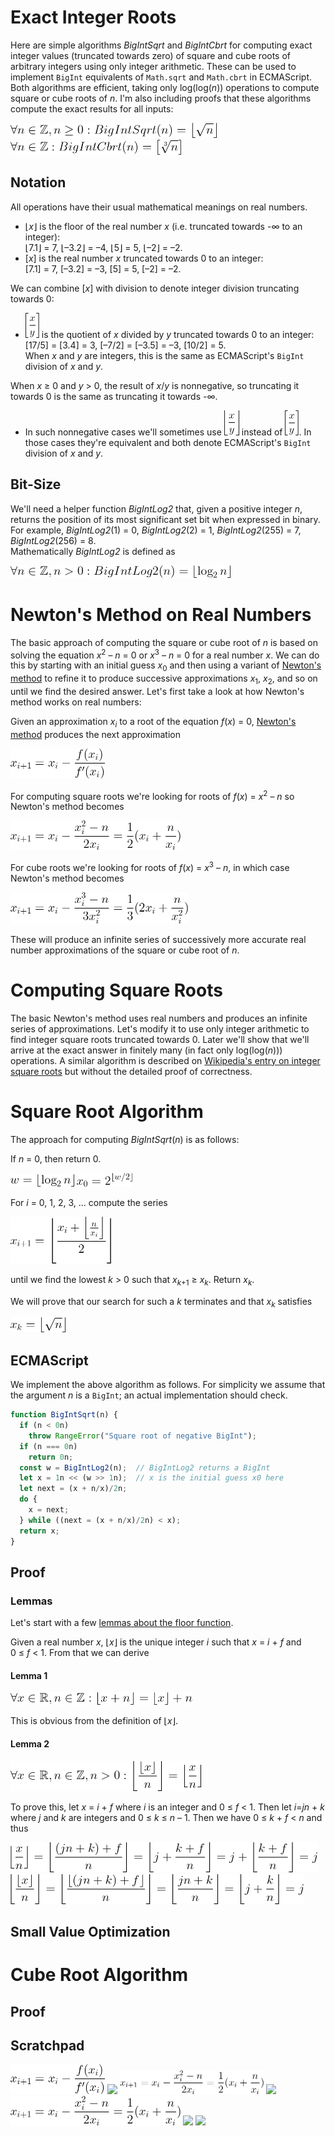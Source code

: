# Exact Integer Roots

Here are simple algorithms *BigIntSqrt* and *BigIntCbrt* for computing exact integer values (truncated towards zero) of square and cube roots of arbitrary integers using only integer arithmetic.  These can be used to implement `BigInt` equivalents of `Math.sqrt` and `Math.cbrt` in ECMAScript.
Both algorithms are efficient, taking only log(log(*n*)) operations to compute square or cube roots of *n*.
I'm also including proofs that these algorithms compute the exact results for all inputs:

<img src="formulas/BigIntSqrt-def.png" width=330 height=24>
<img src="formulas/BigIntCbrt-def.png" width=273 height=24>

## Notation

All operations have their usual mathematical meanings on real numbers.

* ⌊*x*⌋ is the floor of the real number *x* (i.e. truncated towards -∞ to an integer):<br>
⌊7.1⌋ = 7, ⌊–3.2⌋ = –4, ⌊5⌋ = 5, ⌊–2⌋ = –2.
* [*x*] is the real number *x* truncated towards 0 to an integer:<br>
[7.1] = 7, [–3.2] = –3, [5] = 5, [–2] = –2.

We can combine [*x*] with division to denote integer division truncating towards 0:

* <img src="formulas/quotient.png" width=22 height=40> is the quotient of *x* divided by *y* truncated towards 0 to an integer:<br>
[17/5] = [3.4] = 3, [–7/2] = [–3.5] = –3, [10/2] = 5.<br>
When *x* and *y* are integers, this is the same as ECMAScript's `BigInt` division of *x* and *y*.

When *x* ≥ 0 and *y* > 0, the result of *x*/*y* is nonnegative, so truncating it towards 0 is the same as truncating it towards -∞.

* In such nonnegative cases we'll sometimes use <img src="formulas/quotient-floor.png" width=24 height=40> instead of <img src="formulas/quotient.png" width=22 height=40>. In those cases they're equivalent and both denote ECMAScript's `BigInt` division of *x* and *y*.

## Bit-Size

We'll need a helper function *BigIntLog2* that, given a positive integer *n*, returns the position of its most significant set bit when expressed in binary. For example, *BigIntLog2*(1) = 0, *BigIntLog2*(2) = 1, *BigIntLog2*(255) = 7, *BigIntLog2*(256) = 8.<br>
Mathematically *BigIntLog2* is defined as

<img src="formulas/BigIntLog2-def.png" width=352 height=20>

# Newton's Method on Real Numbers

The basic approach of computing the square or cube root of *n* is based on solving the equation *x*<sup>2</sup> – *n* = 0 or *x*<sup>3</sup> – *n* = 0 for a real number *x*. We can do this by starting with an initial guess *x*<sub>0</sub> and then using a variant of [Newton's method](https://en.wikipedia.org/wiki/Newton%27s_method) to refine it to produce successive approximations *x*<sub>1</sub>, *x*<sub>2</sub>, and so on until we find the desired answer. Let's first take a look at how Newton's method works on real numbers:

Given an approximation *x*<sub>*i*</sub> to a root of the equation *f*(*x*) = 0, [Newton's method](https://en.wikipedia.org/wiki/Newton%27s_method) produces the next approximation

<img src="formulas/newtons-method.png" width=151 height=48>

For computing square roots we're looking for roots of *f*(*x*) = *x*<sup>2</sup> – *n* so Newton's method becomes

<img src="formulas/newtons-method-2a.png" width=272 height=47>

For cube roots we're looking for roots of *f*(*x*) = *x*<sup>3</sup> – *n*, in which case Newton's method becomes

<img src="formulas/newtons-method-3.png" width=284 height=50>

These will produce an infinite series of successively more accurate real number approximations of the square or cube root of *n*.

# Computing Square Roots

The basic Newton's method uses real numbers and produces an infinite series of approximations. Let's modify it to use only integer arithmetic to find integer square roots truncated towards 0. Later we'll show that we'll arrive at the exact answer in finitely many (in fact only log(log(*n*))) operations. A similar algorithm is described on [Wikipedia's entry on integer square roots](https://en.wikipedia.org/wiki/Integer_square_root) but without the detailed proof of correctness.

# Square Root Algorithm

The approach for computing *BigIntSqrt*(*n*) is as follows:

If *n* = 0, then return 0.

<img src="formulas/n-width.png" width=102 height=20>
<img src="formulas/initial-guess-2.png" width=89 height=22>

For *i* = 0, 1, 2, 3, … compute the series

<img src="formulas/int-newtons-method-2.png" width=161 height=75>

until we find the lowest *k* > 0 such that *x*<sub>*k*+1</sub> ≥ *x*<sub>*k*</sub>. Return *x*<sub>*k*</sub>.

We will prove that our search for such a *k* terminates and that *x*<sub>*k*</sub> satisfies

<img src="formulas/x-k-2.png" width=88 height=24>

## ECMAScript

We implement the above algorithm as follows. For simplicity we assume that the argument *n* is a `BigInt`; an actual implementation should check.

```js
function BigIntSqrt(n) {
  if (n < 0n)
    throw RangeError("Square root of negative BigInt");
  if (n === 0n)
    return 0n;
  const w = BigIntLog2(n);  // BigIntLog2 returns a BigInt
  let x = 1n << (w >> 1n);  // x is the initial guess x0 here
  let next = (x + n/x)/2n;
  do {
    x = next;
  } while ((next = (x + n/x)/2n) < x);
  return x;
}
```

## Proof

### Lemmas

Let's start with a few [lemmas about the floor function](https://en.wikipedia.org/wiki/Floor_and_ceiling_functions#Equivalences).

Given a real number *x*, ⌊*x*⌋ is the unique integer *i* such that *x* = *i* + *f* and 0 ≤ *f* < 1. From that we can derive

#### Lemma 1
<img src="formulas/floor-int-addition.png" width=291 height=20>

This is obvious from the definition of ⌊*x*⌋.

#### Lemma 2
<img src="formulas/floor-int-division.png" width=305 height=48>

To prove this, let *x* = *i* + *f* where *i* is an integer and 0 ≤ *f* < 1. Then let *i*=*jn* + *k* where *j* and *k* are integers and 0 ≤ *k* ≤ *n* – 1. Then we have 0 ≤ *k* + *f* < *n* and thus

<img src="formulas/floor-int-division-lemma-1.png" width=491 height=48>
<img src="formulas/floor-int-division-lemma-2.png" width=469 height=48>

## Small Value Optimization

# Cube Root Algorithm

## Proof

## Scratchpad

<img src="formulas/newtons-method.png" width=151 height=48>
<img src="https://latex.codecogs.com/svg.latex?x_{i%2b1}=x_i-\frac{f(x_i)}{f'(x_i)}">

<img src="formulas/newtons-method-2.png" width=230 height=38>
<img src="https://latex.codecogs.com/svg.latex?x_{i+1}=x_i-\frac{x_i^2-n}{2x_i}=\frac{1}{2}(x_i+\frac{n}{x_i})">
<img src="formulas/newtons-method-2a.png" width=272 height=47>

<img src="https://render.githubusercontent.com/render/math?math=\forall n\in\mathbb{Z},n\geq 0:BigIntSqrt(n)=\left\lfloor\sqrt{n}\right\rfloor">
<img src="https://render.githubusercontent.com/render/math?math=\forall n\in\mathbb{Z}:BigIntCbrt(n)=\left[\sqrt[3]{n}\right]">
